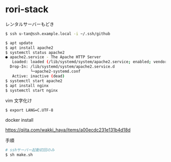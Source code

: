 # rori-stack

レンタルサーバーもどき

```sh
$ ssh u-tan@ssh.example.local -i ~/.ssh/github
```

```sh
$ apt update
$ apt install apache2
$ systemctl status apache2
● apache2.service - The Apache HTTP Server
   Loaded: loaded (/lib/systemd/system/apache2.service; enabled; vendor preset: enabled)
  Drop-In: /lib/systemd/system/apache2.service.d
           └─apache2-systemd.conf
   Active: inactive (dead)
$ systemctl start apache2
$ apt install nginx
$ systemctl start nginx
```

vim 文字化け

```sh
$ export LANG=C.UTF-8
```

docker install

https://qiita.com/wakki_haya/items/a00ecdc231e131b4d18d

手順

```sh
# sshサーバー起動初回のみ
$ sh make.sh
```
